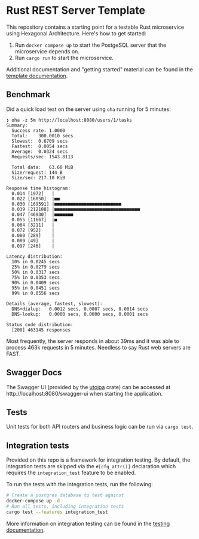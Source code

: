 # Rust REST Server Template

This repository contains a starting point for a testable Rust microservice using Hexagonal Architecture. Here's how to get started:

1. Run `docker compose up` to start the PostgeSQL server that the microservice depends on.
2. Run `cargo run` to start the microservice.

Additional documentation and "getting started" material can be found in the [template documentation](./doc/README.md).

## Benchmark

Did a quick load test on the server using `oha` running for 5 minutes:

```
❯ oha -z 5m http://localhost:8080/users/1/tasks
Summary:
  Success rate:	1.0000
  Total:	300.0010 secs
  Slowest:	0.6709 secs
  Fastest:	0.0054 secs
  Average:	0.0324 secs
  Requests/sec:	1543.8113

  Total data:	63.60 MiB
  Size/request:	144 B
  Size/sec:	217.10 KiB

Response time histogram:
  0.014 [1972]   |
  0.022 [16050]  |■■
  0.030 [169591] |■■■■■■■■■■■■■■■■■■■■■■■■■
  0.039 [212188] |■■■■■■■■■■■■■■■■■■■■■■■■■■■■■■■■
  0.047 [46930]  |■■■■■■■
  0.055 [11667]  |■
  0.064 [3211]   |
  0.072 [952]    |
  0.080 [289]    |
  0.089 [49]     |
  0.097 [246]    |

Latency distribution:
  10% in 0.0245 secs
  25% in 0.0279 secs
  50% in 0.0317 secs
  75% in 0.0353 secs
  90% in 0.0409 secs
  95% in 0.0451 secs
  99% in 0.0556 secs

Details (average, fastest, slowest):
  DNS+dialup:	0.0012 secs, 0.0007 secs, 0.0014 secs
  DNS-lookup:	0.0000 secs, 0.0000 secs, 0.0001 secs

Status code distribution:
  [200] 463145 responses
```

Most frequently, the server responds in about 39ms and it was able to process 463k requests in 5 minutes. Needless to say Rust web servers are FAST.

## Swagger Docs

The Swagger UI (provided by the [utoipa](https://github.com/juhaku/utoipa) crate) can be accessed at http://localhost:8080/swagger-ui when starting the application.

## Tests

Unit tests for both API routers and business logic can be run via `cargo test`.

## Integration tests

Provided on this repo is a framework for integration testing. By default, the integration tests are skipped via the `#[cfg_attr()]` declaration which requires the `integration_test` feature to be enabled.

To run the tests with the integration tests, run the following:

```bash
# Create a postgres database to test against
docker-compose up -d
# Run all tests, including integration tests
cargo test --features integration_test
```

More information on integration testing can be found in the [testing documentation](./doc/testing.md#writing-integration-tests).
